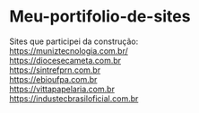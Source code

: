 # Meu-portifolio-de-sites
Sites que participei da construção:<br>
https://muniztecnologia.com.br/<br>
https://diocesecameta.com.br <br>
https://sintrefprn.com.br <br>
https://ebioufpa.com.br <br>
https://vittapapelaria.com.br <br>
https://industecbrasiloficial.com.br<br>
